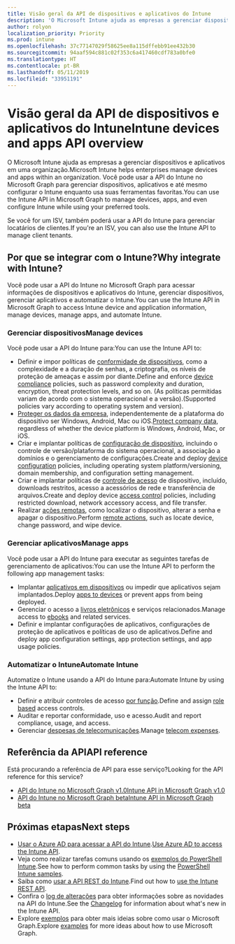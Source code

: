 ```yaml
---
title: Visão geral da API de dispositivos e aplicativos do Intune
description: 'O Microsoft Intune ajuda as empresas a gerenciar dispositivos e aplicativos em uma organização. Você pode usar a API do Intune no Microsoft Graph para gerenciar dispositivos, aplicativos e até mesmo configurar o Intune enquanto usa suas ferramentas favoritas. '
author: rolyon
localization_priority: Priority
ms.prod: intune
ms.openlocfilehash: 37c77147029f58625ee8a115dffebb91ee432b30
ms.sourcegitcommit: 94aaf594c881c02f353c6a417460cdf783a0bfe0
ms.translationtype: HT
ms.contentlocale: pt-BR
ms.lasthandoff: 05/11/2019
ms.locfileid: "33951191"
---
```

# <a name="intune-devices-and-apps-api-overview"></a><span data-ttu-id="fbf02-104">Visão geral da API de dispositivos e aplicativos do Intune</span><span class="sxs-lookup"><span data-stu-id="fbf02-104">Intune devices and apps API overview</span></span>

<span data-ttu-id="fbf02-105">O Microsoft Intune ajuda as empresas a gerenciar dispositivos e aplicativos em uma organização.</span><span class="sxs-lookup"><span data-stu-id="fbf02-105">Microsoft Intune helps enterprises manage devices and apps within an organization.</span></span> <span data-ttu-id="fbf02-106">Você pode usar a API do Intune no Microsoft Graph para gerenciar dispositivos, aplicativos e até mesmo configurar o Intune enquanto usa suas ferramentas favoritas.</span><span class="sxs-lookup"><span data-stu-id="fbf02-106">You can use the Intune API in Microsoft Graph to manage devices, apps, and even configure Intune while using your preferred tools.</span></span> 

<span data-ttu-id="fbf02-107">Se você for um ISV, também poderá usar a API do Intune para gerenciar locatários de clientes.</span><span class="sxs-lookup"><span data-stu-id="fbf02-107">If you're an ISV, you can also use the Intune API to manage client tenants.</span></span>

## <a name="why-integrate-with-intune"></a><span data-ttu-id="fbf02-108">Por que se integrar com o Intune?</span><span class="sxs-lookup"><span data-stu-id="fbf02-108">Why integrate with Intune?</span></span>

<span data-ttu-id="fbf02-109">Você pode usar a API do Intune no Microsoft Graph para acessar informações de dispositivos e aplicativos do Intune, gerenciar dispositivos, gerenciar aplicativos e automatizar o Intune.</span><span class="sxs-lookup"><span data-stu-id="fbf02-109">You can use the Intune API in Microsoft Graph to access Intune device and application information, manage devices, manage apps, and automate Intune.</span></span>

### <a name="manage-devices"></a><span data-ttu-id="fbf02-110">Gerenciar dispositivos</span><span class="sxs-lookup"><span data-stu-id="fbf02-110">Manage devices</span></span>

<span data-ttu-id="fbf02-111">Você pode usar a API do Intune para:</span><span class="sxs-lookup"><span data-stu-id="fbf02-111">You can use the Intune API to:</span></span>

- <span data-ttu-id="fbf02-112">Definir e impor políticas de [conformidade de dispositivos](/graph/api/resources/intune-deviceconfig-devicecomplianceactionitem?view=graph-rest-1.0), como a complexidade e a duração de senhas, a criptografia, os níveis de proteção de ameaças e assim por diante.</span><span class="sxs-lookup"><span data-stu-id="fbf02-112">Define and enforce [device compliance](/graph/api/resources/intune-deviceconfig-devicecomplianceactionitem?view=graph-rest-1.0) policies, such as password complexity and duration, encryption, threat protection levels, and so on.</span></span>  <span data-ttu-id="fbf02-113">(As políticas permitidas variam de acordo com o sistema operacional e a versão).</span><span class="sxs-lookup"><span data-stu-id="fbf02-113">(Supported policies vary according to operating system and version).</span></span>
- <span data-ttu-id="fbf02-114">[Proteger os dados da empresa](/graph/api/resources/intune-mam-windowsinformationprotectionpolicy?view=graph-rest-1.0), independentemente de a plataforma do dispositivo ser Windows, Android, Mac ou iOS.</span><span class="sxs-lookup"><span data-stu-id="fbf02-114">[Protect company data](/graph/api/resources/intune-mam-windowsinformationprotectionpolicy?view=graph-rest-1.0), regardless of whether the device platform is Windows, Android, Mac, or iOS.</span></span>
- <span data-ttu-id="fbf02-115">Criar e implantar políticas de [configuração de dispositivo](/graph/api/resources/intune-deviceconfig-deviceconfiguration?view=graph-rest-1.0), incluindo o controle de versão/plataforma do sistema operacional, a associação a domínios e o gerenciamento de configurações.</span><span class="sxs-lookup"><span data-stu-id="fbf02-115">Create and deploy [device configuration](/graph/api/resources/intune-deviceconfig-deviceconfiguration?view=graph-rest-1.0) policies, including operating system platform/versioning, domain membership, and configuration setting management.</span></span>
- <span data-ttu-id="fbf02-116">Criar e implantar políticas de [controle de acesso](/graph/api/resources/intune-onboarding-onpremisesconditionalaccesssettings?view=graph-rest-1.0) de dispositivo, incluído, downloads restritos, acesso a acessórios de rede e transferência de arquivos.</span><span class="sxs-lookup"><span data-stu-id="fbf02-116">Create and deploy device [access control](/graph/api/resources/intune-onboarding-onpremisesconditionalaccesssettings?view=graph-rest-1.0) policies, including restricted download, network accessory access, and file transfer.</span></span>
- <span data-ttu-id="fbf02-117">Realizar [ações remotas](/graph/api/resources/intune-devices-manageddevice?view=graph-rest-1.0), como localizar o dispositivo, alterar a senha e apagar o dispositivo.</span><span class="sxs-lookup"><span data-stu-id="fbf02-117">Perform [remote actions](/graph/api/resources/intune-devices-manageddevice?view=graph-rest-1.0), such as locate device, change password, and wipe device.</span></span>

### <a name="manage-apps"></a><span data-ttu-id="fbf02-118">Gerenciar aplicativos</span><span class="sxs-lookup"><span data-stu-id="fbf02-118">Manage apps</span></span> 

<span data-ttu-id="fbf02-119">Você pode usar a API do Intune para executar as seguintes tarefas de gerenciamento de aplicativos:</span><span class="sxs-lookup"><span data-stu-id="fbf02-119">You can use the Intune API to perform the following app management tasks:</span></span>

- <span data-ttu-id="fbf02-120">Implantar [aplicativos em dispositivos](/graph/api/resources/intune-apps-mobileapp?view=graph-rest-1.0) ou impedir que aplicativos sejam implantados.</span><span class="sxs-lookup"><span data-stu-id="fbf02-120">Deploy [apps to devices](/graph/api/resources/intune-apps-mobileapp?view=graph-rest-1.0) or prevent apps from being deployed.</span></span>
- <span data-ttu-id="fbf02-121">Gerenciar o acesso a [livros eletrônicos](/graph/api/resources/intune-books-ebookinstallsummary?view=graph-rest-1.0) e serviços relacionados.</span><span class="sxs-lookup"><span data-stu-id="fbf02-121">Manage access to [ebooks](/graph/api/resources/intune-books-ebookinstallsummary?view=graph-rest-1.0) and related services.</span></span>
- <span data-ttu-id="fbf02-122">Definir e implantar configurações de aplicativos, configurações de proteção de aplicativos e políticas de uso de aplicativos.</span><span class="sxs-lookup"><span data-stu-id="fbf02-122">Define and deploy app configuration settings, app protection settings, and app usage policies.</span></span>

### <a name="automate-intune"></a><span data-ttu-id="fbf02-123">Automatizar o Intune</span><span class="sxs-lookup"><span data-stu-id="fbf02-123">Automate Intune</span></span>

<span data-ttu-id="fbf02-124">Automatize o Intune usando a API do Intune para:</span><span class="sxs-lookup"><span data-stu-id="fbf02-124">Automate Intune by using the Intune API to:</span></span>

- <span data-ttu-id="fbf02-125">Definir e atribuir controles de acesso [por função](/graph/api/resources/intune-rbac-conceptual?view=graph-rest-1.0).</span><span class="sxs-lookup"><span data-stu-id="fbf02-125">Define and assign [role based](/graph/api/resources/intune-rbac-conceptual?view=graph-rest-1.0) access controls.</span></span>
- <span data-ttu-id="fbf02-126">Auditar e reportar conformidade, uso e acesso.</span><span class="sxs-lookup"><span data-stu-id="fbf02-126">Audit and report compliance, usage, and access.</span></span>
- <span data-ttu-id="fbf02-127">Gerenciar [despesas de telecomunicações](/graph/api/resources/intune-tem-conceptual?view=graph-rest-1.0).</span><span class="sxs-lookup"><span data-stu-id="fbf02-127">Manage [telecom expenses](/graph/api/resources/intune-tem-conceptual?view=graph-rest-1.0).</span></span>

## <a name="api-reference"></a><span data-ttu-id="fbf02-128">Referência da API</span><span class="sxs-lookup"><span data-stu-id="fbf02-128">API reference</span></span>
<span data-ttu-id="fbf02-129">Está procurando a referência de API para esse serviço?</span><span class="sxs-lookup"><span data-stu-id="fbf02-129">Looking for the API reference for this service?</span></span>

- [<span data-ttu-id="fbf02-130">API do Intune no Microsoft Graph v1.0</span><span class="sxs-lookup"><span data-stu-id="fbf02-130">Intune API in Microsoft Graph v1.0</span></span>](/graph/api/resources/intune-graph-overview?view=graph-rest-1.0)
- [<span data-ttu-id="fbf02-131">API do Intune no Microsoft Graph beta</span><span class="sxs-lookup"><span data-stu-id="fbf02-131">Intune API in Microsoft Graph beta</span></span>](/graph/api/resources/intune-graph-overview?view=graph-rest-beta)

## <a name="next-steps"></a><span data-ttu-id="fbf02-132">Próximas etapas</span><span class="sxs-lookup"><span data-stu-id="fbf02-132">Next steps</span></span>

- <span data-ttu-id="fbf02-133">[Usar o Azure AD para acessar a API do Intune](https://docs.microsoft.com/intune/intune-graph-apis).</span><span class="sxs-lookup"><span data-stu-id="fbf02-133">[Use Azure AD to access the Intune API](https://docs.microsoft.com/intune/intune-graph-apis).</span></span>
- <span data-ttu-id="fbf02-134">Veja como realizar tarefas comuns usando os [exemplos do PowerShell Intune](https://github.com/microsoftgraph/powershell-intune-samples).</span><span class="sxs-lookup"><span data-stu-id="fbf02-134">See how to perform common tasks by using the [PowerShell Intune samples](https://github.com/microsoftgraph/powershell-intune-samples).</span></span>
- <span data-ttu-id="fbf02-135">Saiba como [usar a API REST do Intune](/graph/api/resources/intune-graph-overview?view=graph-rest-1.0).</span><span class="sxs-lookup"><span data-stu-id="fbf02-135">Find out how to [use the Intune REST API](/graph/api/resources/intune-graph-overview?view=graph-rest-1.0).</span></span>
- <span data-ttu-id="fbf02-136">Confira o [log de alterações](changelog.md) para obter informações sobre as novidades na API do Intune.</span><span class="sxs-lookup"><span data-stu-id="fbf02-136">See the [Changelog](changelog.md) for information about what's new in the Intune API.</span></span>
- <span data-ttu-id="fbf02-137">Explore [exemplos](https://developer.microsoft.com/graph/graph/examples) para obter mais ideias sobre como usar o Microsoft Graph.</span><span class="sxs-lookup"><span data-stu-id="fbf02-137">Explore [examples](https://developer.microsoft.com/graph/graph/examples) for more ideas about how to use Microsoft Graph.</span></span>
